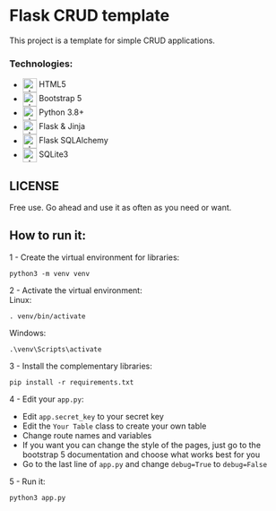 # Flask CRUD template

This project is a template for simple CRUD applications.

### Technologies:
* <img align="center" alt="ph-HTML" height="25" width="25" src="https://cdn.jsdelivr.net/gh/devicons/devicon/icons/html5/html5-original.svg"> HTML5
* <img align="center" alt="ph-Bootstrap" height="25" width="25" src="https://cdn.jsdelivr.net/gh/devicons/devicon/icons/bootstrap/bootstrap-original.svg"> Bootstrap 5
* <img align="center" alt="ph-Python" height="25" width="25" src="https://cdn.jsdelivr.net/gh/devicons/devicon/icons/python/python-original.svg"> Python 3.8+
* <img align="center" alt="ph-Flask" height="25" width="25" src="https://cdn.jsdelivr.net/gh/devicons/devicon/icons/flask/flask-original.svg"> Flask & Jinja
* <img align="center" alt="ph-Flask" height="25" width="25" src="https://cdn.jsdelivr.net/gh/devicons/devicon/icons/sqlalchemy/sqlalchemy-original.svg"> Flask SQLAlchemy
* <img align="center" alt="ph-Flask" height="25" width="25" src="https://cdn.jsdelivr.net/gh/devicons/devicon/icons/sqlite/sqlite-original.svg"> SQLite3

## LICENSE

Free use. Go ahead and use it as often as you need or want.

## How to run it:

1 - Create the virtual environment for libraries:  
```
python3 -m venv venv
```

2 - Activate the virtual environment:  
Linux:   
```shell
. venv/bin/activate
```  
Windows:  
```shell
.\venv\Scripts\activate
```

3 - Install the complementary libraries:  
```shell
pip install -r requirements.txt
```

4 - Edit your `app.py`:
- Edit `app.secret_key` to your secret key
- Edit the `Your Table` class to create your own table
- Change route names and variables
- If you want you can change the style of the pages, just go to the bootstrap 5 documentation and choose what works best for you
- Go to the last line of `app.py` and change `debug=True` to `debug=False`

5 - Run it:  
```shell
python3 app.py
```